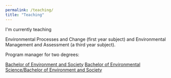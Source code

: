 ```yaml
---
permalink: /teaching/
title: "Teaching"
---
```



I'm currently teaching 


Environmental Processes and Change (first year subject) and Environmental Management and Assessment (a third year subject). 

Program manager for two degrees: 

[Bachelor of Environment and Society][bp000-link]
[Bachelor of Environmental Science/Bachelor of Environment and Society][bp193-link]


[bp000-link]:https://www.rmit.edu.au/study-with-us/levels-of-study/undergraduate-study/bachelor-degrees/bachelor-of-environment-and-society-bp000
[bp193-link]:https://www.rmit.edu.au/study-with-us/levels-of-study/undergraduate-study/bachelor-degrees/bachelor-of-environmental-sciencebachelor-of-environment-and-society-bp193
